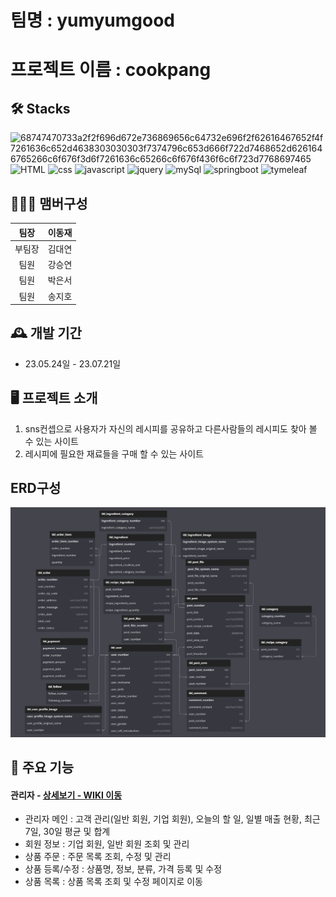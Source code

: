 # 팀명 : yumyumgood
# 프로젝트 이름 : cookpang

## 🛠 Stacks
![68747470733a2f2f696d672e736869656c64732e696f2f62616467652f4f7261636c652d4638303030303f7374796c653d666f722d7468652d6261646765266c6f676f3d6f7261636c65266c6f676f436f6c6f723d7768697465](https://github.com/mealmeproject/mealme/assets/122869488/883cd037-58d2-45da-a488-5052c2228f07)
![HTML](https://github.com/mealmeproject/mealme/assets/122869488/c35ac37b-46c9-44c5-b43c-c2b5e9e0bc34)
![css](https://github.com/mealmeproject/mealme/assets/122869488/7907aec9-5a7c-4265-b2b6-1a83cc1674b2)
![javascript](https://github.com/mealmeproject/mealme/assets/122869488/ece46699-dfb6-4da9-bf8d-7fc952f57cfd)
![jquery](https://github.com/mealmeproject/mealme/assets/122869488/1fc1f10e-fcfe-453b-9873-6acc4e7407b1)
![mySql](https://github.com/mealmeproject/mealme/assets/122869488/58dc1f17-bf25-40ff-93dd-e56df6d79186)
![springboot](https://github.com/mealmeproject/mealme/assets/122869488/3c525a5e-cf49-43a4-92bf-9b8b6a038e78)
![tymeleaf](https://github.com/mealmeproject/mealme/assets/122869488/a230ed2d-6554-4be6-9976-30fcdc92e329)

## 🧑‍🤝‍🧑 맴버구성

|팀장|이동재|           
|:--:|:--:|
|부팀장|김대연|
|팀원|강승연|
|팀원|박은서|
|팀원|송지호|

## 🕰️ 개발 기간
* 23.05.24일 - 23.07.21일

## 🖥️ 프로젝트 소개 

1. sns컨셉으로 사용자가 자신의 레시피를 공유하고 다른사람들의 레시피도 찾아 볼 수 있는 사이트
2. 레시피에 필요한 재료들을 구매 할 수 있는 사이트

## ERD구성
[![쿡팡 erd구성](./WebContent/assets/img/erdImg/cookpnagERD2.png)](https://dbdiagram.io/d/642008425758ac5f17242b13)

## 📌 주요 기능
#### 관리자 - <a href="https://github.com/DongJae92/mealme/wiki" >상세보기 - WIKI 이동</a>
- 관리자 메인 : 고객 관리(일반 회원, 기업 회원), 오늘의 할 일, 일별 매출 현황, 최근 7일, 30일 평균 및 합계
- 회원 정보 : 기업 회원, 일반 회원 조회 및 관리
- 상품 주문 : 주문 목록 조회, 수정 및 관리
- 상품 등록/수정 : 상품명, 정보, 분류, 가격 등록 및 수정
- 상품 목록 : 상품 목록 조회 및 수정 페이지로 이동
